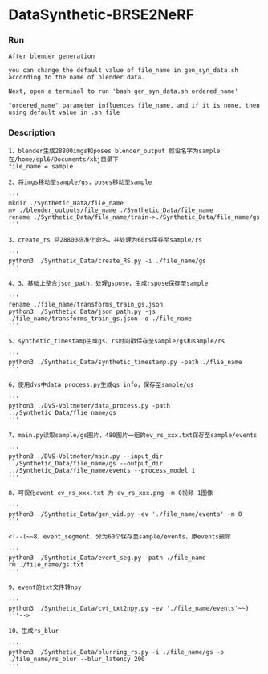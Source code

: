 # DataSynthetic-BRSE2NeRF

### Run    
    After blender generation
    
    you can change the default value of file_name in gen_syn_data.sh according to the name of blender data.
    
    Next, open a terminal to run 'bash gen_syn_data.sh ordered_name'

    "ordered_name" parameter influences file_name, and if it is none, then using default value in .sh file

### Description
    1、blender生成28800imgs和poses blender_output 假设名字为sample
    在/home/spl6/Documents/xkj目录下
    file_name = sample

    2、将imgs移动至sample/gs，poses移动至sample
    
    '''
    mkdir ./Synthetic_Data/file_name 
    mv ./blender_outputs/file_name ./Synthetic_Data/file_name
    rename ./Synthetic_Data/file_name/train->./Synthetic_Data/file_name/gs
    '''

    3、create_rs 将28800标准化命名，并处理为60rs保存至sample/rs 
    
    '''
    python3 ./Synthetic_Data/create_RS.py -i ./file_name/gs
    '''

    4、3、基础上整合json_path，处理gspose，生成rspose保存至sample
    
    '''
    rename ./file_name/transforms_train_gs.json
    python3 ./Synthetic_Data/json_path.py -js ./file_name/transforms_train_gs.json -o ./file_name
    '''

    5、synthetic_timestamp生成gs、rs时间戳保存至sample/gs和sample/rs

    '''
    python3 ./Synthetic_Data/synthetic_timestamp.py -path ./flie_name
    '''

    6、使用dvs中data_process.py生成gs info，保存至sample/gs

    '''
    python3 ./DVS-Voltmeter/data_process.py -path ../Synthetic_Data/flie_name/gs
    '''

    7、main.py读取sample/gs图片，480图片一组的ev_rs_xxx.txt保存至sample/events

    '''
    python3 ./DVS-Voltmeter/main.py --input_dir ../Synthetic_Data/file_name/gs --output_dir ../Synthetic_Data/file_name/events --process_model 1
    '''

    8、可视化event ev_rs_xxx.txt 为 ev_rs_xxx.png -m 0视频 1图像

    '''
    python3 ./Synthetic_Data/gen_vid.py -ev './file_name/events' -m 0
    '''
    
    <!--(~~8、event_segment，分为60个保存至sample/events，原events删除

    '''
    python3 ./Synthetic_Data/event_seg.py -path ./file_name
    rm ./file_name/gs.txt
    '''

    9、event的txt文件转npy

    '''
    python3 ./Synthetic_Data/cvt_txt2npy.py -ev './file_name/events'~~)
    '''-->
    
    10、生成rs_blur

    '''
    python3 ./Synthetic_Data/blurring_rs.py -i ./file_name/gs -o ./file_name/rs_blur --blur_latency 200
    '''

